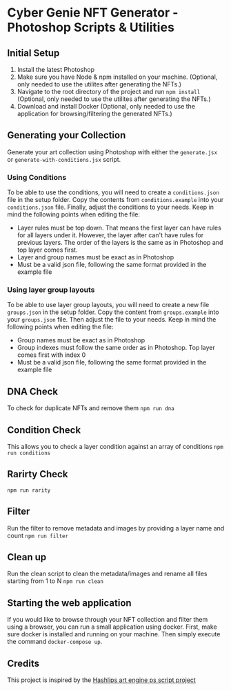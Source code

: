 # Cyber Genie NFT Generator - Photoshop Scripts & Utilities

## Initial Setup
1. Install the latest Photoshop
1. Make sure you have Node & npm installed on your machine. (Optional, only needed to use the utilites after generating the NFTs.)
2. Navigate to the root directory of the project and run `npm install` (Optional, only needed to use the utilites after generating the NFTs.)
3. Download and install Docker (Optional, only needed to use the application for browsing/filtering the generated NFTs.)

## Generating your Collection
Generate your art collection using Photoshop with either the `generate.jsx` or `generate-with-conditions.jsx` script.

### Using Conditions
To be able to use the conditions, you will need to create a `conditions.json` file in the setup folder. Copy the contents from `conditions.example` into your `conditions.json` file. 
Finally, adjust the conditions to your needs. Keep in mind the following points when editing the file: 
- Layer rules must be top down. That means the first layer can have rules for all layers under it. However, the layer after can't have rules for previous layers. The order of the layers is the same as in Photoshop and top layer comes first.
- Layer and group names must be exact as in Photoshop
- Must be a valid json file, following the same format provided in the example file

### Using layer group layouts
To be able to use layer group layouts, you will need to create a new file `groups.json` in the setup folder. Copy the content from `groups.example` into your `groups.json` file. Then adjust the file to your needs. Keep in mind the following points when editing the file:
- Group names must be exact as in Photoshop
- Group indexes must follow the same order as in Photoshop. Top layer comes first with index 0
- Must be a valid json file, following the same format provided in the example file

## DNA Check
To check for duplicate NFTs and remove them
`npm run dna`

## Condition Check
This allows you to check a layer condition against an array of conditions
`npm run conditions`

## Rarirty Check
`npm run rarity`

## Filter
Run the filter to remove metadata and images by providing a layer name and count
`npm run filter`

## Clean up
Run the clean script to clean the metadata/images and rename all files starting from 1 to N
`npm run clean`

## Starting the web application
If you would like to browse through your NFT collection and filter them using a browser, you can run a small application using docker. First, make sure docker is installed and running on your machine. Then simply execute the command `docker-compose up`.

## Credits
This project is inspired by the [Hashlips art engine ps script project](https://github.com/HashLips/hashlips_art_engine_ps_script)